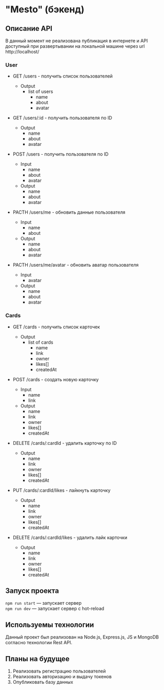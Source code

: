 # "Mesto" (бэкенд)

## Описание API

В данный момент не реализована публикация в интернете и API доступный при развертывании на локальной машине через url http://localhost/
 
### User

+ GET /users - получить список пользователей
    + Output
        + list of users
            + name
            + about
            + avatar

+ GET /users/:id - получить пользователя по ID
    + Output
        + name
        + about
        + avatar

+ POST /users - получить пользователя по ID
    + Input
        + name
        + about
        + avatar
    + Output
        + name
        + about
        + avatar

+ PACTH /users/me - обновить данные пользователя
    + Input
        + name
        + about
    + Output
        + name
        + about
        + avatar
        
+ PACTH /users/me/avatar - обновить аватар пользователя
    + Input
        + avatar
    + Output
        + name
        + about
        + avatar

### Сards

+ GET /cards - получить список карточек
    + Output
        + list of cards
            + name
            + link
            + owner
            + likes[]
            + createdAt

+ POST /cards - создать новую карточку
    + Input
        + name
        + link
    + Output
        + name
        + link
        + owner
        + likes[]
        + createdAt

+ DELETE /cards/:cardId - удалить карточку по ID
    + Output
        + name
        + link
        + owner
        + likes[]
        + createdAt

+ PUT /cards/:cardId/likes - лайкнуть карточку
    + Output
        + name
        + link
        + owner
        + likes[]
        + createdAt

+ DELETE /cards/:cardId/likes - удалить лайк карточки
    + Output
        + name
        + link
        + owner
        + likes[]
        + createdAt


## Запуск проекта

`npm run start` — запускает сервер   
`npm run dev` — запускает сервер с hot-reload


## Используемы технологии

Данный проект был реализован на Node.js, Express.js, JS и MongoDB согласно технологии Rest API.

## Планы на будущее

1. Реализовать регистрацию пользователей
2. Реализовать авторизацию и выдачу токенов
3. Опубликовать базу данных
